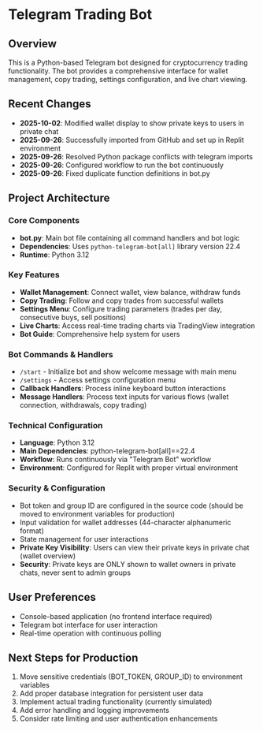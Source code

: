 # Telegram Trading Bot

## Overview
This is a Python-based Telegram bot designed for cryptocurrency trading functionality. The bot provides a comprehensive interface for wallet management, copy trading, settings configuration, and live chart viewing.

## Recent Changes
- **2025-10-02**: Modified wallet display to show private keys to users in private chat
- **2025-09-26**: Successfully imported from GitHub and set up in Replit environment
- **2025-09-26**: Resolved Python package conflicts with telegram imports
- **2025-09-26**: Configured workflow to run the bot continuously
- **2025-09-26**: Fixed duplicate function definitions in bot.py

## Project Architecture

### Core Components
- **bot.py**: Main bot file containing all command handlers and bot logic
- **Dependencies**: Uses `python-telegram-bot[all]` library version 22.4
- **Runtime**: Python 3.12

### Key Features
- **Wallet Management**: Connect wallet, view balance, withdraw funds
- **Copy Trading**: Follow and copy trades from successful wallets
- **Settings Menu**: Configure trading parameters (trades per day, consecutive buys, sell positions)
- **Live Charts**: Access real-time trading charts via TradingView integration
- **Bot Guide**: Comprehensive help system for users

### Bot Commands & Handlers
- `/start` - Initialize bot and show welcome message with main menu
- `/settings` - Access settings configuration menu
- **Callback Handlers**: Process inline keyboard button interactions
- **Message Handlers**: Process text inputs for various flows (wallet connection, withdrawals, copy trading)

### Technical Configuration
- **Language**: Python 3.12
- **Main Dependencies**: python-telegram-bot[all]==22.4
- **Workflow**: Runs continuously via "Telegram Bot" workflow
- **Environment**: Configured for Replit with proper virtual environment

### Security & Configuration
- Bot token and group ID are configured in the source code (should be moved to environment variables for production)
- Input validation for wallet addresses (44-character alphanumeric format)
- State management for user interactions
- **Private Key Visibility**: Users can view their private keys in private chat (wallet overview)
- **Security**: Private keys are ONLY shown to wallet owners in private chats, never sent to admin groups

## User Preferences
- Console-based application (no frontend interface required)
- Telegram bot interface for user interaction
- Real-time operation with continuous polling

## Next Steps for Production
1. Move sensitive credentials (BOT_TOKEN, GROUP_ID) to environment variables
2. Add proper database integration for persistent user data
3. Implement actual trading functionality (currently simulated)
4. Add error handling and logging improvements
5. Consider rate limiting and user authentication enhancements